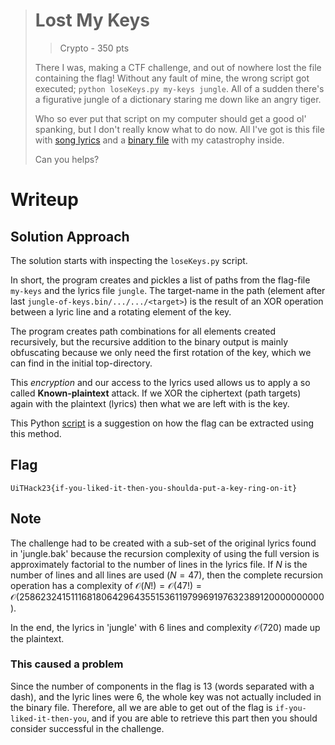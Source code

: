 > # Lost My Keys
> > Crypto - 350 pts
> 
> There I was, making a CTF challenge, and out of nowhere lost the file containing the flag!
> Without any fault of mine, the wrong script got executed; `python loseKeys.py my-keys jungle`. 
> All of a sudden there's a figurative jungle of a dictionary staring me down like an angry tiger.
> 
> Who so ever put that script on my computer should get a good ol' spanking, but I don't really know what to do now. 
> All I've got is this file with [song lyrics](jungle) and a [binary file](jungle-of-keys.bin) with my catastrophy inside.
> 
> Can you helps?

# Writeup

## Solution Approach

The solution starts with inspecting the `loseKeys.py` script.

In short, the program creates and pickles a list of paths from the flag-file `my-keys` and the lyrics file `jungle`. The target-name in the path (element after last `jungle-of-keys.bin/.../.../<target>`) is the result of an XOR operation between a lyric line and a rotating element of the key. 

The program creates path combinations for all elements created recursively, but the recursive addition to the binary output is mainly obfuscating because we only need the first rotation of the key, which we can find in the initial top-directory.

This *encryption* and our access to the lyrics used allows us to apply a so called **Known-plaintext** attack. If we XOR the ciphertext (path targets) again with the plaintext (lyrics) then what we are left with is the key. 

This Python [script](find-keys.py) is a suggestion on how the flag can be extracted using this method.

## Flag
`UiTHack23{if-you-liked-it-then-you-shoulda-put-a-key-ring-on-it}`

## Note

The challenge had to be created with a sub-set of the original lyrics found in 'jungle.bak' because the recursion complexity of using the full version is approximately factorial to the number of lines in the lyrics file. 
If $N$ is the number of lines and all lines are used ($N=47$), then the complete recursion operation has a complexity of $\mathcal{O}(N!) = \mathcal{O}(47!) = \mathcal{O}(258 623 241 511 168 180 642 964 355 153 611 979 969 197 632 389 120 000 000 000)$.

In the end, the lyrics in 'jungle' with $6$ lines and complexity $\mathcal{O}(720)$ made up the plaintext.

### This caused a problem

Since the number of components in the flag is $13$ (words separated with a dash), and the lyric lines were $6$, the whole key was not actually included in the binary file. Therefore, all we are able to get out of the flag is `if-you-liked-it-then-you`, and if you are able to retrieve this part then you should consider successful in the challenge.
